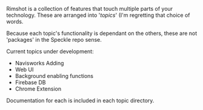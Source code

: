 Rimshot is a collection of features that touch multiple parts of your technology. These are arranged into '*topics*' (I'm regretting that choice of words.

Because each topic's functionality is dependant on the others, these are not 'packages' in the Speckle repo sense.

Current topics under development:

* Navisworks Adding
* Web UI
* Background enabling functions
* Firebase DB
* Chrome Extension

Documentation for each is included in each topic directory.
